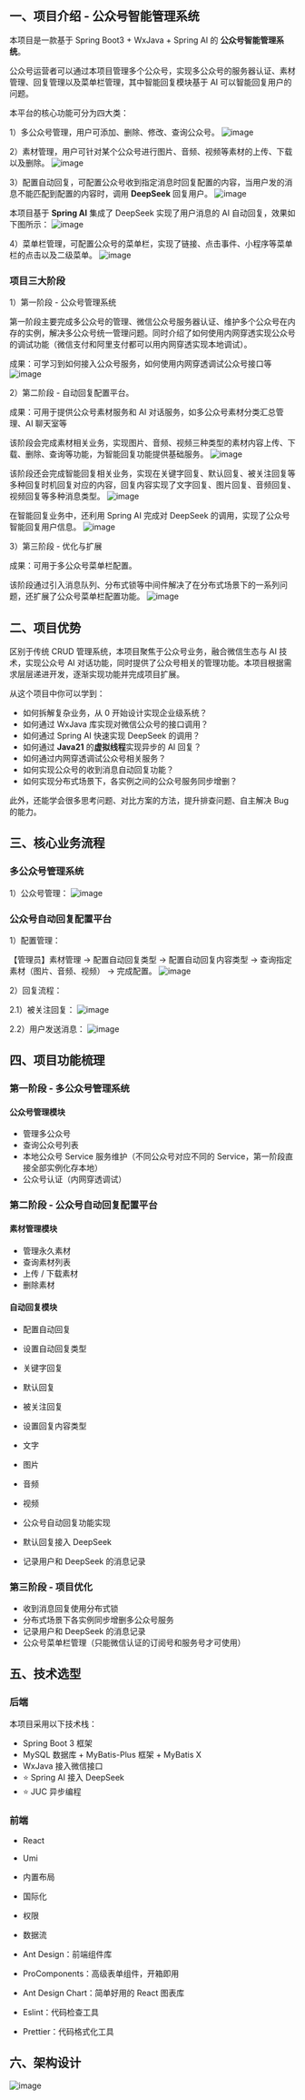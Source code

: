 一、项目介绍 - 公众号智能管理系统
------------------

本项目是一款基于 Spring Boot3 + WxJava + Spring AI 的 **公众号智能管理系统**。

公众号运营者可以通过本项目管理多个公众号，实现多公众号的服务器认证、素材管理、回复管理以及菜单栏管理，其中智能回复模块基于 AI 可以智能回复用户的问题。

本平台的核心功能可分为四大类：

1）多公众号管理，用户可添加、删除、修改、查询公众号。
![image](https://github.com/user-attachments/assets/ac38dfd5-36d8-4a28-9760-eacd4591b33b)


2）素材管理，用户可针对某个公众号进行图片、音频、视频等素材的上传、下载以及删除。
![image](https://github.com/user-attachments/assets/7543ac2a-31c5-43c2-8780-108f7ec7bd77)


3）配置自动回复，可配置公众号收到指定消息时回复配置的内容，当用户发的消息不能匹配到配置的内容时，调用 **DeepSeek** 回复用户。
![image](https://github.com/user-attachments/assets/afb6db55-ea3f-4968-a6fa-6f5054a26ec1)


本项目基于 **Spring AI** 集成了 DeepSeek 实现了用户消息的 AI 自动回复，效果如下图所示：
![image](https://github.com/user-attachments/assets/ffb3fa1f-9206-40cf-befc-334bc9831763)


4）菜单栏管理，可配置公众号的菜单栏，实现了链接、点击事件、小程序等菜单栏的点击以及二级菜单。
![image](https://github.com/user-attachments/assets/cdf372ff-595a-4655-ba8e-26dfd07c318c)


### 项目三大阶段

1）第一阶段 - 公众号管理系统

第一阶段主要完成多公众号的管理、微信公众号服务器认证、维护多个公众号在内存的实例，解决多公众号统一管理问题。同时介绍了如何使用内网穿透实现公众号的调试功能（微信支付和阿里支付都可以用内网穿透实现本地调试）。

成果：可学习到如何接入公众号服务，如何使用内网穿透调试公众号接口等
![image](https://github.com/user-attachments/assets/0b1946f7-c148-4489-b482-919ef911c390)


2）第二阶段 - 自动回复配置平台。

成果：可用于提供公众号素材服务和 AI 对话服务，如多公众号素材分类汇总管理、AI 聊天室等

该阶段会完成素材相关业务，实现图片、音频、视频三种类型的素材内容上传、下载、删除、查询等功能，为智能回复功能提供基础服务。
![image](https://github.com/user-attachments/assets/67302fc4-93e5-4f08-9ae9-d20bb02252bb)


该阶段还会完成智能回复相关业务，实现在关键字回复、默认回复、被关注回复等多种回复时机回复对应的内容，回复内容实现了文字回复、图片回复、音频回复、视频回复等多种消息类型。
![image](https://github.com/user-attachments/assets/7b99706c-257f-4ade-b022-c30e4e64a8f4)


在智能回复业务中，还利用 Spring AI 完成对 DeepSeek 的调用，实现了公众号智能回复用户信息。
![image](https://github.com/user-attachments/assets/e149b897-0916-4b02-9b03-68288ef9fd21)


3）第三阶段 - 优化与扩展

成果：可用于多公众号菜单栏配置。

该阶段通过引入消息队列、分布式锁等中间件解决了在分布式场景下的一系列问题，还扩展了公众号菜单栏配置功能。
![image](https://github.com/user-attachments/assets/29ffc338-7504-4ad2-85b8-5525c9940084)


二、项目优势
------

区别于传统 CRUD 管理系统，本项目聚焦于公众号业务，融合微信生态与 AI 技术，实现公众号 AI 对话功能，同时提供了公众号相关的管理功能。本项目根据需求层层递进开发，逐渐实现功能并完成项目扩展。

从这个项目中你可以学到：

*   如何拆解复杂业务，从 0 开始设计实现企业级系统？
*   如何通过 WxJava 库实现对微信公众号的接口调用？
*   如何通过 Spring AI 快速实现 DeepSeek 的调用？
*   如何通过 **Java21** 的**虚拟线程**实现异步的 AI 回复？
*   如何通过内网穿透调试公众号相关服务？
*   如何实现公众号的收到消息自动回复功能？
*   如何实现分布式场景下，各实例之间的公众号服务同步增删？

此外，还能学会很多思考问题、对比方案的方法，提升排查问题、自主解决 Bug 的能力。

三、核心业务流程
--------

### 多公众号管理系统

1）公众号管理：
![image](https://github.com/user-attachments/assets/bec51698-373c-4600-b1ca-56a3b4cd8abb)


### 公众号自动回复配置平台

1）配置管理：

【管理员】素材管理 -> 配置自动回复类型 -> 配置自动回复内容类型 -> 查询指定素材（图片、音频、视频） -> 完成配置。
![image](https://github.com/user-attachments/assets/f6e1adac-28e4-4f62-8f85-16eaa7751766)


2）回复流程：

2.1）被关注回复：
![image](https://github.com/user-attachments/assets/5e9502f6-e45d-4134-942c-92c42e0fab0e)


2.2）用户发送消息：
![image](https://github.com/user-attachments/assets/8207496f-07e8-4646-b155-d8838493d2e5)


四、项目功能梳理
--------

### 第一阶段 - 多公众号管理系统

#### 公众号管理模块

*   管理多公众号
*   查询公众号列表
*   本地公众号 Service 服务维护（不同公众号对应不同的 Service，第一阶段直接全部实例化存本地）
*   公众号认证（内网穿透调试）

### 第二阶段 - 公众号自动回复配置平台

#### 素材管理模块

*   管理永久素材
*   查询素材列表
*   上传 / 下载素材
*   删除素材

#### 自动回复模块

*   配置自动回复

*   设置自动回复类型

*   关键字回复
*   默认回复
*   被关注回复

*   设置回复内容类型

*   文字
*   图片
*   音频
*   视频

*   公众号自动回复功能实现
*   默认回复接入 DeepSeek
*   记录用户和 DeepSeek 的消息记录

### 第三阶段 - 项目优化

*   收到消息回复使用分布式锁
*   分布式场景下各实例同步增删多公众号服务
*   记录用户和 DeepSeek 的消息记录
*   公众号菜单栏管理（只能微信认证的订阅号和服务号才可使用）

五、技术选型
------

### 后端

本项目采用以下技术栈：

*   Spring Boot 3 框架
*   MySQL 数据库 + MyBatis-Plus 框架 + MyBatis X
*   WxJava 接入微信接口
*   ⭐️ Spring AI 接入 DeepSeek
*   ⭐️ JUC 异步编程

### 前端

*   React
*   Umi

*   内置布局
*   国际化
*   权限
*   数据流

*   Ant Design：前端组件库
*   ProComponents：高级表单组件，开箱即用
*   Ant Design Chart：简单好用的 React 图表库
*   Eslint：代码检查工具
*   Prettier：代码格式化工具

六、架构设计
------

![image](https://github.com/user-attachments/assets/80b238d3-231f-41d9-baa7-73e8928b5f27)

